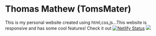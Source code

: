 # Thomas Mathew (TomsMater)

This is my personal website created using html,css,js…This website is responsive and has some cool features! Check it out
[![Netlify Status](https://api.netlify.com/api/v1/badges/b5bb9e7a-7109-4abd-b5af-4d82318b63ed/deploy-status)](https://app.netlify.com/sites/tomsmater/deploys)
<img src="https://user-images.githubusercontent.com/84258378/144697115-d7ceb9ef-c18e-4c45-aa21-f4cdda3b40b5.png"/>


